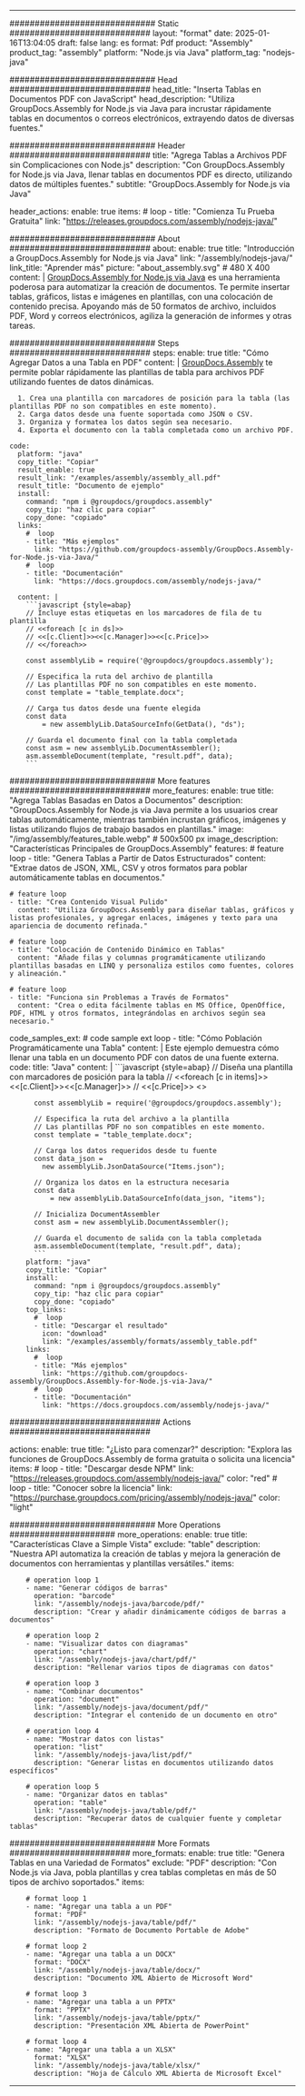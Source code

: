 



---
############################# Static ############################
layout: "format"
date:  2025-01-16T13:04:05
draft: false
lang: es
format: Pdf
product: "Assembly"
product_tag: "assembly"
platform: "Node.js via Java"
platform_tag: "nodejs-java"

############################# Head ############################
head_title: "Inserta Tablas en Documentos PDF con JavaScript"
head_description: "Utiliza GroupDocs.Assembly for Node.js via Java para incrustar rápidamente tablas en documentos o correos electrónicos, extrayendo datos de diversas fuentes."

############################# Header ############################
title: "Agrega Tablas a Archivos PDF sin Complicaciones con Node.js" 
description: "Con GroupDocs.Assembly for Node.js via Java, llenar tablas en documentos PDF es directo, utilizando datos de múltiples fuentes."
subtitle: "GroupDocs.Assembly for Node.js via Java" 

header_actions:
  enable: true
  items:
    #  loop
    - title: "Comienza Tu Prueba Gratuita"
      link: "https://releases.groupdocs.com/assembly/nodejs-java/"
      
############################# About ############################
about:
    enable: true
    title: "Introducción a GroupDocs.Assembly for Node.js via Java"
    link: "/assembly/nodejs-java/"
    link_title: "Aprender más"
    picture: "about_assembly.svg" # 480 X 400
    content: |
       [GroupDocs.Assembly for Node.js via Java](/assembly/nodejs-java/) es una herramienta poderosa para automatizar la creación de documentos. Te permite insertar tablas, gráficos, listas e imágenes en plantillas, con una colocación de contenido precisa. Apoyando más de 50 formatos de archivo, incluidos PDF, Word y correos electrónicos, agiliza la generación de informes y otras tareas.

############################# Steps ############################
steps:
    enable: true
    title: "Cómo Agregar Datos a una Tabla en PDF"
    content: |
      [GroupDocs.Assembly](/assembly/nodejs-java/) te permite poblar rápidamente las plantillas de tabla para archivos PDF utilizando fuentes de datos dinámicas.
      
      1. Crea una plantilla con marcadores de posición para la tabla (las plantillas PDF no son compatibles en este momento).
      2. Carga datos desde una fuente soportada como JSON o CSV.
      3. Organiza y formatea los datos según sea necesario.
      4. Exporta el documento con la tabla completada como un archivo PDF.
   
    code:
      platform: "java"
      copy_title: "Copiar"
      result_enable: true
      result_link: "/examples/assembly/assembly_all.pdf"
      result_title: "Documento de ejemplo"
      install:
        command: "npm i @groupdocs/groupdocs.assembly"
        copy_tip: "haz clic para copiar"
        copy_done: "copiado"
      links:
        #  loop
        - title: "Más ejemplos"
          link: "https://github.com/groupdocs-assembly/GroupDocs.Assembly-for-Node.js-via-Java/"
        #  loop
        - title: "Documentación"
          link: "https://docs.groupdocs.com/assembly/nodejs-java/"
          
      content: |
        ```javascript {style=abap}
        // Incluye estas etiquetas en los marcadores de fila de tu plantilla
        // <<foreach [c in ds]>>
        // <<[c.Client]>><<[c.Manager]>><<[c.Price]>>
        // <</foreach>>
    
        const assemblyLib = require('@groupdocs/groupdocs.assembly');

        // Especifica la ruta del archivo de plantilla
        // Las plantillas PDF no son compatibles en este momento.
        const template = "table_template.docx";

        // Carga tus datos desde una fuente elegida
        const data 
            = new assemblyLib.DataSourceInfo(GetData(), "ds");

        // Guarda el documento final con la tabla completada
        const asm = new assemblyLib.DocumentAssembler();
        asm.assembleDocument(template, "result.pdf", data);
        ```           

############################# More features ############################
more_features:
  enable: true
  title: "Agrega Tablas Basadas en Datos a Documentos"
  description: "GroupDocs.Assembly for Node.js via Java permite a los usuarios crear tablas automáticamente, mientras también incrustan gráficos, imágenes y listas utilizando flujos de trabajo basados en plantillas."
  image: "/img/assembly/features_table.webp" # 500x500 px
  image_description: "Características Principales de GroupDocs.Assembly"
  features:
    # feature loop
    - title: "Genera Tablas a Partir de Datos Estructurados"
      content: "Extrae datos de JSON, XML, CSV y otros formatos para poblar automáticamente tablas en documentos."

    # feature loop
    - title: "Crea Contenido Visual Pulido"
      content: "Utiliza GroupDocs.Assembly para diseñar tablas, gráficos y listas profesionales, y agregar enlaces, imágenes y texto para una apariencia de documento refinada."

    # feature loop
    - title: "Colocación de Contenido Dinámico en Tablas"
      content: "Añade filas y columnas programáticamente utilizando plantillas basadas en LINQ y personaliza estilos como fuentes, colores y alineación."

    # feature loop
    - title: "Funciona sin Problemas a Través de Formatos"
      content: "Crea o edita fácilmente tablas en MS Office, OpenOffice, PDF, HTML y otros formatos, integrándolas en archivos según sea necesario."
      
  code_samples_ext:
    # code sample ext loop
    - title: "Cómo Población Programáticamente una Tabla"
      content: |
        Este ejemplo demuestra cómo llenar una tabla en un documento PDF con datos de una fuente externa.
      code:
        title: "Java"
        content: |
          ```javascript {style=abap}
          // Diseña una plantilla con marcadores de posición para la tabla
          // <<foreach [c in items]>> <<[c.Client]>><<[c.Manager]>>
          //  <<[c.Price]>> <</foreach>>
          
          const assemblyLib = require('@groupdocs/groupdocs.assembly');

          // Especifica la ruta del archivo a la plantilla
          // Las plantillas PDF no son compatibles en este momento.
          const template = "table_template.docx";

          // Carga los datos requeridos desde tu fuente
          const data_json = 
            new assemblyLib.JsonDataSource("Items.json");

          // Organiza los datos en la estructura necesaria
          const data 
              = new assemblyLib.DataSourceInfo(data_json, "items");

          // Inicializa DocumentAssembler
          const asm = new assemblyLib.DocumentAssembler();

          // Guarda el documento de salida con la tabla completada
          asm.assembleDocument(template, "result.pdf", data);
          ```
        platform: "java"
        copy_title: "Copiar"
        install:
          command: "npm i @groupdocs/groupdocs.assembly"
          copy_tip: "haz clic para copiar"
          copy_done: "copiado"
        top_links:
          #  loop
          - title: "Descargar el resultado"
            icon: "download"
            link: "/examples/assembly/formats/assembly_table.pdf"
        links:
          #  loop
          - title: "Más ejemplos"
            link: "https://github.com/groupdocs-assembly/GroupDocs.Assembly-for-Node.js-via-Java/"
          #  loop
          - title: "Documentación"
            link: "https://docs.groupdocs.com/assembly/nodejs-java/"
            

            


############################## Actions ############################

actions:
  enable: true
  title: "¿Listo para comenzar?"
  description: "Explora las funciones de GroupDocs.Assembly de forma gratuita o solicita una licencia"
  items:
    #  loop
    - title: "Descargar desde NPM"
      link: "https://releases.groupdocs.com/assembly/nodejs-java/"
      color: "red"
        #  loop
    - title: "Conocer sobre la licencia"
      link: "https://purchase.groupdocs.com/pricing/assembly/nodejs-java/"
      color: "light"


############################# More Operations #####################
more_operations:
    enable: true
    title: "Características Clave a Simple Vista"
    exclude: "table"
    description: "Nuestra API automatiza la creación de tablas y mejora la generación de documentos con herramientas y plantillas versátiles."
    items: 
          
        # operation loop 1
        - name: "Generar códigos de barras"
          operation: "barcode"
          link: "/assembly/nodejs-java/barcode/pdf/"
          description: "Crear y añadir dinámicamente códigos de barras a documentos"

        # operation loop 2
        - name: "Visualizar datos con diagramas"
          operation: "chart"
          link: "/assembly/nodejs-java/chart/pdf/"
          description: "Rellenar varios tipos de diagramas con datos"

        # operation loop 3
        - name: "Combinar documentos"
          operation: "document"
          link: "/assembly/nodejs-java/document/pdf/"
          description: "Integrar el contenido de un documento en otro"

        # operation loop 4
        - name: "Mostrar datos con listas"
          operation: "list"
          link: "/assembly/nodejs-java/list/pdf/"
          description: "Generar listas en documentos utilizando datos específicos"

        # operation loop 5
        - name: "Organizar datos en tablas"
          operation: "table"
          link: "/assembly/nodejs-java/table/pdf/"
          description: "Recuperar datos de cualquier fuente y completar tablas"
         
          
############################# More Formats ########################
more_formats:
    enable: true
    title: "Genera Tablas en una Variedad de Formatos"
    exclude: "PDF"
    description: "Con Node.js via Java, pobla plantillas y crea tablas completas en más de 50 tipos de archivo soportados."
    items: 
          
        # format loop 1
        - name: "Agregar una tabla a un PDF"
          format: "PDF"
          link: "/assembly/nodejs-java/table/pdf/"
          description: "Formato de Documento Portable de Adobe"
          
        # format loop 2
        - name: "Agregar una tabla a un DOCX"
          format: "DOCX"
          link: "/assembly/nodejs-java/table/docx/"
          description: "Documento XML Abierto de Microsoft Word"
          
        # format loop 3
        - name: "Agregar una tabla a un PPTX"
          format: "PPTX"
          link: "/assembly/nodejs-java/table/pptx/"
          description: "Presentación XML Abierta de PowerPoint"
          
        # format loop 4
        - name: "Agregar una tabla a un XLSX"
          format: "XLSX"
          link: "/assembly/nodejs-java/table/xlsx/"
          description: "Hoja de Cálculo XML Abierta de Microsoft Excel"


          

---